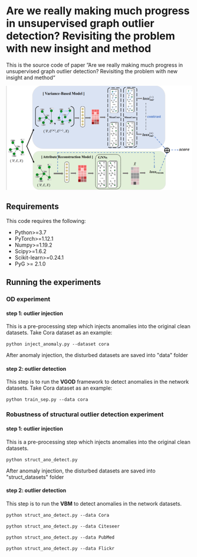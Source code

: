 # Are we really making much progress in unsupervised graph outlier detection? Revisiting the problem with new insight and method

This is the source code of  paper ”Are we really making much progress in unsupervised graph outlier detection? Revisiting the problem with new insight and method“

![VGOD-framework](./fig/VGOD-framework.png)



## Requirements

This code requires the following:

- Python>=3.7
- PyTorch>=1.12.1
- Numpy>=1.19.2
- Scipy>=1.6.2
- Scikit-learn>=0.24.1
-  PyG  >= 2.1.0

## Running the experiments

### OD experiment

#### step 1: outlier injection

 This is a pre-processing step which injects anomalies into the original clean datasets. Take Cora dataset as an example: 

```
python inject_anomaly.py --dataset cora
```

 After anomaly injection, the disturbed datasets are saved into "data" folder 

#### step 2: outlier detection

 This step is to run the **VGOD** framework to detect anomalies in the network datasets. Take Cora dataset as an example: 

```
python train_sep.py --data cora
```



### Robustness of structural outlier detection experiment

#### step 1: outlier injection

 This is a pre-processing step which injects anomalies into the original clean datasets. 

```
python struct_ano_detect.py
```

 After anomaly injection, the disturbed datasets are saved into "struct_datasets" folder 

#### step 2: outlier detection

 This step is to run the **VBM** to detect anomalies in the network datasets. 

```
python struct_ano_detect.py --data Cora
```

```
python struct_ano_detect.py --data Citeseer
```

```
python struct_ano_detect.py --data PubMed
```

```
python struct_ano_detect.py --data Flickr
```





